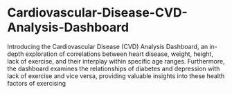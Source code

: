 # Cardiovascular-Disease-CVD-Analysis-Dashboard
Introducing the Cardiovascular Disease (CVD) Analysis Dashboard, an in-depth exploration of correlations between heart disease, weight, height, lack of exercise, and their interplay within specific age ranges. Furthermore, the dashboard examines the relationships of diabetes and depression with lack of exercise and vice versa, providing valuable insights into these health factors of exercising
